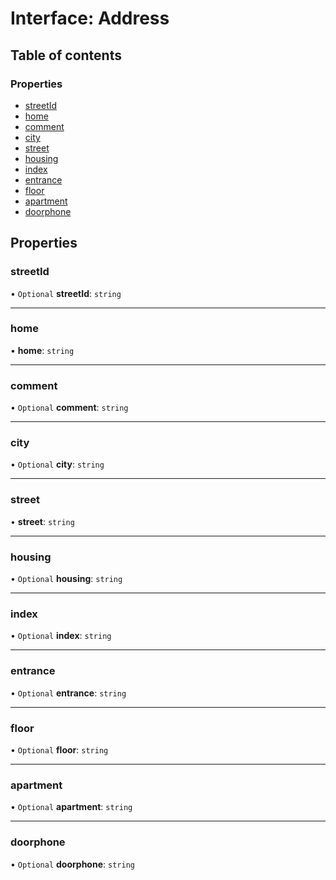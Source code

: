 # Interface: Address

## Table of contents

### Properties

- [streetId](Address.md#streetid)
- [home](Address.md#home)
- [comment](Address.md#comment)
- [city](Address.md#city)
- [street](Address.md#street)
- [housing](Address.md#housing)
- [index](Address.md#index)
- [entrance](Address.md#entrance)
- [floor](Address.md#floor)
- [apartment](Address.md#apartment)
- [doorphone](Address.md#doorphone)

## Properties

### streetId

• `Optional` **streetId**: `string`

___

### home

• **home**: `string`

___

### comment

• `Optional` **comment**: `string`

___

### city

• `Optional` **city**: `string`

___

### street

• **street**: `string`

___

### housing

• `Optional` **housing**: `string`

___

### index

• `Optional` **index**: `string`

___

### entrance

• `Optional` **entrance**: `string`

___

### floor

• `Optional` **floor**: `string`

___

### apartment

• `Optional` **apartment**: `string`

___

### doorphone

• `Optional` **doorphone**: `string`
